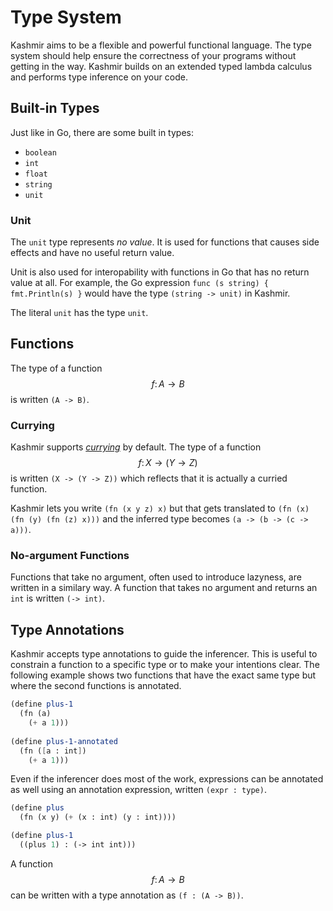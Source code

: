 # Type System

Kashmir aims to be a flexible and powerful functional language. The
type system should help ensure the correctness of your programs
without getting in the way. Kashmir builds on an extended typed lambda
calculus and performs type inference on your code.

## Built-in Types

Just like in Go, there are some built in types:

* `boolean`
* `int`
* `float`
* `string`
* `unit`

### Unit

The `unit` type represents *no value*. It is used for functions that
causes side effects and have no useful return value.

Unit is also used for interopability with functions in Go that has no
return value at all. For example, the Go expression `func (s string) {
fmt.Println(s) }` would have the type `(string -> unit)` in Kashmir.

The literal `unit` has the type `unit`.

## Functions

The type of a function $$f\colon A \to B$$ is written `(A -> B)`.

### Currying

Kashmir supports [*currying*](https://en.wikipedia.org/wiki/Currying)
by default. The type of a function $$f\colon X \to (Y \to Z)$$ is
written `(X -> (Y -> Z))` which reflects that it is actually a
curried function.

Kashmir lets you write `(fn (x y z) x)` but that gets translated
to `(fn (x) (fn (y) (fn (z) x)))` and the inferred type
becomes `(a -> (b -> (c -> a)))`.

### No-argument Functions

Functions that take no argument, often used to introduce lazyness, are written
in a similary way. A function that takes no argument and returns an `int` is
written `(-> int)`.

## Type Annotations

Kashmir accepts type annotations to guide the inferencer. This is
useful to constrain a function to a specific type or to make your
intentions clear. The following example shows two functions that have
the exact same type but where the second functions is annotated.

```scheme
(define plus-1
  (fn (a)
    (+ a 1)))
  
(define plus-1-annotated
  (fn ([a : int])
    (+ a 1)))	
```

Even if the inferencer does most of the work, expressions can be annotated as well
using an annotation expression, written `(expr : type)`.

```scheme
(define plus
  (fn (x y) (+ (x : int) (y : int))))

(define plus-1
  ((plus 1) : (-> int int)))
```

A function $$f\colon A \to B$$ can be written with a type annotation as
`(f : (A -> B))`.
